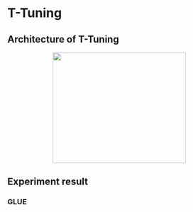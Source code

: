 # T-Tuning

## Architecture of T-Tuning
<center><img src="https://github.com/KU-INI/T-Tuning/assets/109642935/388bcf0e-9884-4a50-8cff-3e6db0ba05dd" width="300" height = "250"/></center>


## Experiment result
### GLUE
